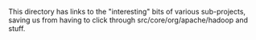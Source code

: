 This directory has links to the "interesting" bits of various sub-projects, saving us from having to click through src/core/org/apache/hadoop and stuff.

